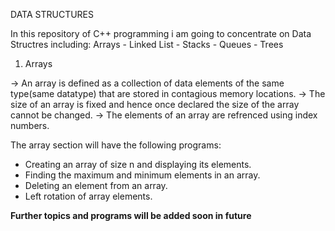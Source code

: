 DATA STRUCTURES

In this repository of C++ programming i am going to concentrate on Data Structres including: Arrays - Linked List - Stacks - Queues - Trees

1. Arrays

-> An array is defined as a collection of data elements of the same type(same datatype) that are stored in contagious memory locations.
-> The size of an array is fixed and hence once declared the size of the array cannot be changed.
-> The elements of an array are refrenced using index numbers.

The array section will have the following programs:

* Creating an array of size n and displaying its elements.
* Finding the maximum and minimum elements in an array.
* Deleting an element from an array.
* Left rotation of array elements.

**Further topics and programs will be added soon in future** 




